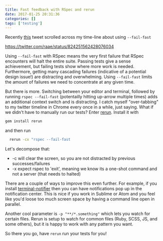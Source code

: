 ```yaml
---
title: Fast feedback with RSpec and rerun
date: 2017-01-25 20:31:36
categories: []
tags: ['testing']
---
```


Recently [this](https://twitter.com/CharlotteBRF/status/824251562428076034) tweet scrolled across my time-line about using `--fail-fast`

<!--more-->

https://twitter.com/raae/status/824251562428076034

Using `--fail-fast` with RSpec means the very first failure that RSpec encounters will halt the entire suite.
Passing tests give a sense achievement, but failing tests show where more work is needed.
Furthermore, getting many cascading failures (indicative of a potential design issue!) are distracting and overwhelming.
Using `--fail-fast` limits the amount of failures we need to concentrate at any given time.

But there is more.
Switching between your editor and terminal, followed by running `rspec --fail-fast` (potentailly hitting up-arrow multiple times) adds
an additional context switch and is distracting. I catch myself "over-tabbing" to my twitter timeline in Chrome every once in a while, just saying.
What if we didn't have to manually run our tests?
Enter [rerun](https://github.com/alexch/rerun).
Install it with

```bash
gem install rerun
```

and then run

```bash
  rerun -cx "rspec --fail-fast
```

Let's decompose that:

- -c will clear the screen, so you are not distracted by previous successes/failures
- -x expect rspec to 'exit', meaning we know its a one-shot command and not a server (that needs to halted)

There are a couple of ways to improve this even further.
For example, if you install [terminal-notifier](https://github.com/julienXX/terminal-notifier) then you can have notifications
pop up in the notification center. This is nice if you work in Sublime or Atom and you feel like you'd loose too much screen space
by having a command line open in parallel.

Another cool parameter is `-p "**/*.something"` which lets you watch for certain files.
Rerun is setup to watch for common files (Ruby, SCSS, JS, and some others),
but it is happy to work with any pattern you want.

So there you go, have `rerun` run your tests for you!

